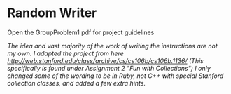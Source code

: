 # Random Writer

Open the GroupProblem1 pdf for project guidelines

*The idea and vast majority of the work of writing the instructions are not my own. I adapted the project from here http://web.stanford.edu/class/archive/cs/cs106b/cs106b.1136/ (This specifically is found under Assignment 2 "Fun with Collections")
I only changed some of the wording to be in Ruby, not C++ with special Stanford collection classes, and added a few extra hints.*
